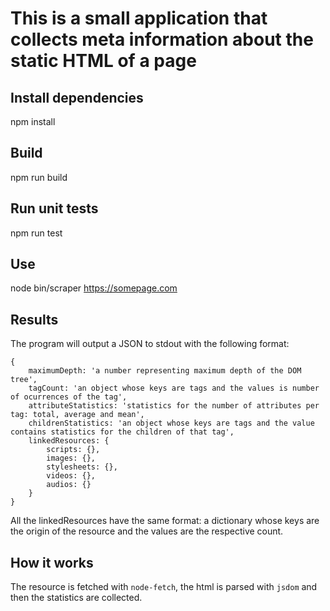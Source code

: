 # This is a small application that collects meta information about the static HTML of a page

## Install dependencies
npm install

## Build
npm run build

## Run unit tests
npm run test

## Use
node bin/scraper https://somepage.com

## Results
The program will output a JSON to stdout with the following format:

    {
        maximumDepth: 'a number representing maximum depth of the DOM tree',
        tagCount: 'an object whose keys are tags and the values is number of ocurrences of the tag',
        attributeStatistics: 'statistics for the number of attributes per tag: total, average and mean',
        childrenStatistics: 'an object whose keys are tags and the value contains statistics for the children of that tag',
        linkedResources: {
            scripts: {},
            images: {},
            stylesheets: {},
            videos: {},
            audios: {}
        }
    }

All the linkedResources have the same format: a dictionary whose keys are the origin of the resource and the values are the respective count.

## How it works
The resource is fetched with `node-fetch`, the html is parsed with `jsdom` and then the statistics are collected.